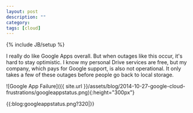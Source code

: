 ```yaml
---
layout: post
description: ""
category: 
tags: [cloud]
---
```

{% include JB/setup %}

I really do like Google Apps overall.  But when outages like this occur, it's hard to stay optimistic.  I know my personal Drive services are free, but my company, which pays for Google support, is also not operational.  It only takes a few of these outages before people go back to local storage.

![Google App Failure]({{ site.url }}/assets/blog/2014-10-27-google-cloud-frustrations/googleappstatus.png){:height="300px"}

{{:blog:googleappstatus.png?320|}}


